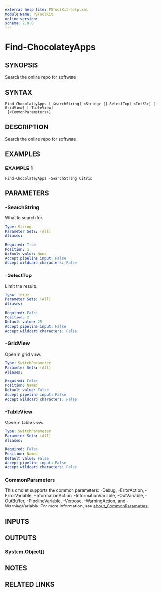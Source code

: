 ```yaml
---
external help file: PSToolKit-help.xml
Module Name: PSToolKit
online version:
schema: 2.0.0
---
```


# Find-ChocolateyApps

## SYNOPSIS
Search the online repo for software

## SYNTAX

```
Find-ChocolateyApps [-SearchString] <String> [[-SelectTop] <Int32>] [-GridView] [-TableView]
 [<CommonParameters>]
```

## DESCRIPTION
Search the online repo for software

## EXAMPLES

### EXAMPLE 1
```
Find-ChocolateyApps -SearchString Citrix
```

## PARAMETERS

### -SearchString
What to search for.

```yaml
Type: String
Parameter Sets: (All)
Aliases:

Required: True
Position: 1
Default value: None
Accept pipeline input: False
Accept wildcard characters: False
```

### -SelectTop
Limit the results

```yaml
Type: Int32
Parameter Sets: (All)
Aliases:

Required: False
Position: 2
Default value: 25
Accept pipeline input: False
Accept wildcard characters: False
```

### -GridView
Open in grid view.

```yaml
Type: SwitchParameter
Parameter Sets: (All)
Aliases:

Required: False
Position: Named
Default value: False
Accept pipeline input: False
Accept wildcard characters: False
```

### -TableView
Open in table view.

```yaml
Type: SwitchParameter
Parameter Sets: (All)
Aliases:

Required: False
Position: Named
Default value: False
Accept pipeline input: False
Accept wildcard characters: False
```

### CommonParameters
This cmdlet supports the common parameters: -Debug, -ErrorAction, -ErrorVariable, -InformationAction, -InformationVariable, -OutVariable, -OutBuffer, -PipelineVariable, -Verbose, -WarningAction, and -WarningVariable. For more information, see [about_CommonParameters](http://go.microsoft.com/fwlink/?LinkID=113216).

## INPUTS

## OUTPUTS

### System.Object[]
## NOTES

## RELATED LINKS
